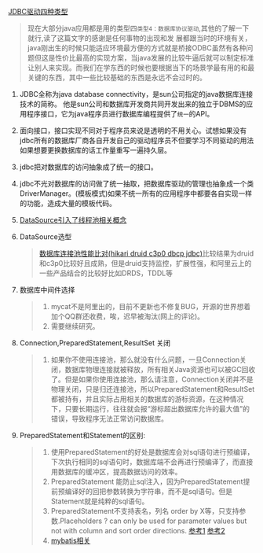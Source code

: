 [JDBC驱动四种类型](https://my.oschina.net/u/1777956/blog/626858)   

>  现在大部分java应用都是用的类型四`类型4：数据库协议驱动`,其他的了解一下就行,读了这篇文字的感谢是任何事物的出现和发  展都跟当时的环境有关，java刚出生的时候只能适应环境最方便的方式就是桥接ODBC虽然有各种问题但这是性价比最高的实现方案，当java发展的比较牛逼后就可以制定标准让别人来实现。而我们在学东西的时候也要根据当下的场景学最有用的和最关键的东西，其中一些比较基础的东西是永远不会过时的。


1. JDBC全称为java database connectivity，是sun公司指定的java数据库连接技术的简称。
他是sun公司和数据库开发商共同开发出来的独立于DBMS的应用程序接口，它为java程序员进行数据库编程提供了`统一`的API。  
2. 面向接口，接口实现不同对于程序员来说是透明的不用关心。试想如果没有jdbc所有的数据库厂商各自开发自己的驱动程序员不但要学习不同驱动的用法如果想要更换数据库的话工作量重写一遍持久层。 
3. jdbc把对数据库的访问抽象成了统一的接口。 
3. jdbc不光对数据库的访问做了统一抽取，把数据库驱动的管理也抽象成一个类DriverManager。(模板模式)如果不统一所有的应用程序中都要各自实现一样的功能，造成大量的模板代码。  
1. [DataSource引入了线程池相关概念](http://blog.51cto.com/lavasoft/265073)   
2. DataSource选型  
    > [数据库连接池性能比对(hikari druid c3p0 dbcp jdbc)](https://blog.csdn.net/IT_faquir/article/details/70999862)比较结果为druid和c3p0比较好且成熟，但是druid支持监控，扩展性强，和阿里云上的一些产品结合的比较好比如DRDS，TDDL等  
1.  数据库中间件选择  
    >1. mycat不是阿里出的，目前不更新也不修复BUG，开源的世界想着加个QQ群还收费，唉，迟早被淘汰(网上的评论)。
    >2. 需要继续研究。   
  
1. Connection,PreparedStatement,ResultSet 关闭
    >1. 如果你不使用连接池，那么就没有什么问题，一旦Connection关闭，数据库物理连接就被释放，所有相关Java资源也可以被GC回收了。但是如果你使用连接池，那么请注意，Connection关闭并不是物理关闭，只是归还连接池，所以PreparedStatement和ResultSet都被持有，并且实际占用相关的数据库的游标资源，在这种情况下，只要长期运行，往往就会报“游标超出数据库允许的最大值”的错误，导致程序无法正常访问数据库。   
1. PreparedStatement和Statement的区别:  
    >1. 使用PreparedStatement的好处是数据库会对sql语句进行预编译，下次执行相同的sql语句时，数据库端不会再进行预编译了，而直接用数据库的缓冲区，提高数据访问的效率。   
    >2. PreparedStatement 能防止sql注入，因为PreparedStatement提前预编译好的回把参数转换为字符串，而不是sql语句。但是Statement就是纯粹的sql语句。   
    >3. PreparedStatement不支持表名，列名 order by X等，只支持参数.Placeholders ? can only be used for parameter values but not with column and sort order directions.   [参考1](https://stackoverflow.com/questions/12430208/using-a-prepared-statement-and-variable-bind-order-by-in-java-with-jdbc-driver)  [参考2](https://www.jianshu.com/p/643866408bb7)    
    >4. [mybatis相关](http://www.cnblogs.com/friends-wf/p/4227999.html)  


